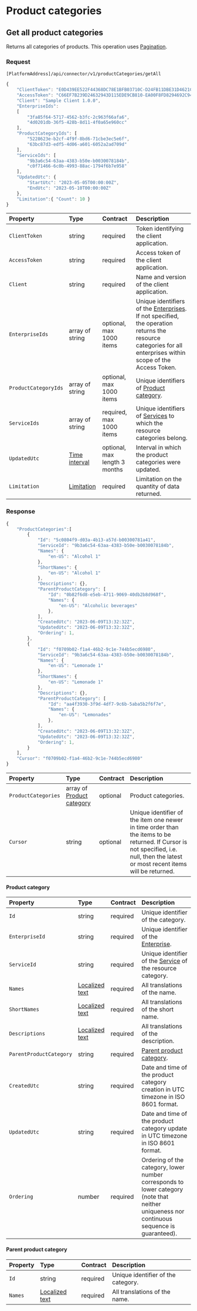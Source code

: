 # Product categories

## Get all product categories

Returns all categories of products. This operation uses [Pagination](../guidelines/pagination.md).

### Request

`[PlatformAddress]/api/connector/v1/productCategories/getAll`

```javascript
{
    "ClientToken": "E0D439EE522F44368DC78E1BFB03710C-D24FB11DBE31D4621C4817E028D9E1D",
    "AccessToken": "C66EF7B239D24632943D115EDE9CB810-EA00F8FD8294692C940F6B5A8F9453D",
    "Client": "Sample Client 1.0.0",
    "EnterpriseIds": 
    [
        "3fa85f64-5717-4562-b3fc-2c963f66afa6",
        "4d0201db-36f5-428b-8d11-4f0a65e960cc"
    ],
    "ProductCategoryIds": [
        "5228623e-b2cf-4f9f-8bd6-71cbe3ec5e6f",
        "63bc87d3-edf5-4d06-a601-6052a2ad709d"
    ],
    "ServiceIds": [
        "9b3a6c54-63aa-4383-b50e-b0030078184b",
        "c0f71466-6c0b-4993-88ac-1794f6b7e958"
    ],
    "UpdatedUtc": {
        "StartUtc": "2023-05-05T00:00:00Z",
        "EndUtc": "2023-05-10T00:00:00Z"
    },
    "Limitation":{ "Count": 10 }
}
```

| Property | Type | Contract | Description |
| :-- | :-- | :-- | :-- |
| `ClientToken` | string | required | Token identifying the client application. |
| `AccessToken` | string | required | Access token of the client application. |
| `Client` | string | required | Name and version of the client application. |
| `EnterpriseIds` | array of string | optional, max 1000 items | Unique identifiers of the [Enterprises](enterprises.md#enterprise). If not specified, the operation returns the resource categories for all enterprises within scope of the Access Token. |
| `ProductCategoryIds` | array of string | optional, max 1000 items | Unique identifiers of [Product category](#product-category). |
| `ServiceIds` | array of string | required, max 1000 items | Unique identifiers of [Services](services.md#service) to which the resource categories belong. |
| `UpdatedUtc` | [Time interval](_objects.md#time-interval) | optional, max length 3 months | Interval in which the product categories were updated. |
| `Limitation` | [Limitation](../guidelines/pagination.md#limitation) | required | Limitation on the quantity of data returned. |

### Response

```javascript
{
    "ProductCategories":[
        {
            "Id": "5c0804f9-d03a-4b13-a57d-b00300781a41",            
            "ServiceId": "9b3a6c54-63aa-4383-b50e-b0030078184b",            
            "Names": {
                "en-US": "Alcohol 1"
            },
            "ShortNames": {
                "en-US": "Alcohol 1"
            },
            "Descriptions": {},
            "ParentProductCategory": [
                "Id": "0b82f6d8-e5eb-4711-9069-40db2b8d968f",
                "Names": {
                    "en-US": "Alcoholic beverages"
                },
            ],
            "CreatedUtc": "2023-06-09T13:32:32Z",
            "UpdatedUtc": "2023-06-09T13:32:32Z",
            "Ordering": 1,
        },
        {
            "Id": "f0709b02-f1a4-46b2-9c1e-744b5ecd6980",            
            "ServiceId": "9b3a6c54-63aa-4383-b50e-b0030078184b",            
            "Names": {
                "en-US": "Lemonade 1"
            },
            "ShortNames": {
                "en-US": "Lemonade 1"
            },
            "Descriptions": {},
            "ParentProductCategory": [
                "Id": "aa4f3930-3f9d-4df7-9c6b-5aba5b2f6f7e",
                "Names": {
                    "en-US": "Lemonades"
                },
            ],
            "CreatedUtc": "2023-06-09T13:32:32Z",
            "UpdatedUtc": "2023-06-09T13:32:32Z",
            "Ordering": 1,
        }
    ],
    "Cursor": "f0709b02-f1a4-46b2-9c1e-744b5ecd6980"
}
```

| Property | Type | Contract | Description |
| :-- | :-- | :-- | :-- |
| `ProductCategories` | array of [Product category](#product-category) | optional | Product categories. |
| `Cursor` | string | optional | Unique identifier of the item one newer in time order than the items to be returned. If Cursor is not specified, i.e. null, then the latest or most recent items will be returned. |

#### Product category

| Property | Type | Contract | Description |
| :-- | :-- | :-- | :-- |
| `Id` | string | required | Unique identifier of the category. |
| `EnterpriseId` | string | required | Unique identifier of the [Enterprise](enterprises.md#enterprise). |
| `ServiceId` | string | required | Unique identifier of the [Service](services.md#service) of the resource category. |
| `Names` | [Localized text](_objects.md#localized-text) | required | All translations of the name. |
| `ShortNames` | [Localized text](_objects.md#localized-text) | required | All translations of the short name. |
| `Descriptions` | [Localized text](_objects.md#localized-text) | required | All translations of the description. |
| `ParentProductCategory` | string | required | [Parent product category](#parent-product-category). |
| `CreatedUtc` | string | required | Date and time of the product category creation in UTC timezone in ISO 8601 format. |
| `UpdatedUtc` | string | required | Date and time of the product category update in UTC timezone in ISO 8601 format. |
| `Ordering` | number | required | Ordering of the category, lower number corresponds to lower category \(note that neither uniqueness nor continuous sequence is guaranteed\). |

#### Parent product category

| Property | Type | Contract | Description |
| :-- | :-- | :-- | :-- |
| `Id` | string | required | Unique identifier of the category. |
| `Names` | [Localized text](_objects.md#localized-text) | required | All translations of the name. |
